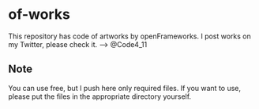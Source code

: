 # of-works

This repository has code of artworks by openFrameworks.
I post works on my Twitter, please check it. --> @Code4_11

## Note

You can use free, but I push here only required files.
If you want to use, please put the files in the appropriate directory yourself.

